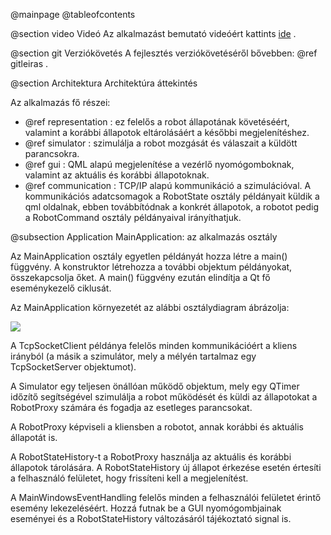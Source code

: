 @mainpage
@tableofcontents

@section video Videó
Az alkalmazást bemutató videóért kattints [ide](https://www.aut.bme.hu/) .

@section git Verziókövetés
A fejlesztés verziókövetéséről bővebben: @ref gitleiras .

@section Architektura Architektúra áttekintés

Az alkalmazás fő részei:

   * @ref representation : ez felelős a robot állapotának követéséért, valamint a korábbi állapotok eltárolásáért a későbbi megjelenítéshez.
   * @ref simulator : szimulálja a robot mozgását és válaszait a küldött parancsokra.
   * @ref gui : QML alapú megjelenítése a vezérlő nyomógomboknak, valamint az aktuális és korábbi állapotoknak.
   * @ref communication : TCP/IP alapú kommunikáció a szimulációval. A kommunikációs adatcsomagok a RobotState osztály példányait küldik a qml oldalnak, ebben továbbítódnak a konkrét állapotok, a robotot pedig a RobotCommand osztály példányaival irányíthatjuk.

@subsection Application MainApplication: az alkalmazás osztály

Az MainApplication osztály egyetlen példányát hozza létre a main() függvény. 
A konstruktor létrehozza a további objektum példányokat, összekapcsolja őket. 
A main() függvény ezután elindítja a Qt fő eseménykezelő ciklusát.

Az MainApplication környezetét az alábbi osztálydiagram ábrázolja:

![](diagrams/main_ClassDiagram.png)

A TcpSocketClient példánya felelős minden kommunikációért a kliens irányból (a másik a szimulátor, mely a mélyén tartalmaz egy TcpSocketServer objektumot).

A Simulator egy teljesen önállóan működő objektum, mely egy QTimer időzítő segítségével szimulálja a robot működését és küldi az állapotokat a RobotProxy számára és fogadja az esetleges parancsokat.

A RobotProxy képviseli a kliensben a robotot, annak korábbi és aktuális állapotát is.

A RobotStateHistory-t a RobotProxy használja az aktuális és korábbi állapotok tárolására. 
A RobotStateHistory új állapot érkezése esetén értesíti a felhasználó felületet, hogy frissíteni kell a megjelenítést.

A MainWindowsEventHandling felelős minden a felhasználói felületet érintő esemény lekezeléséért. 
Hozzá futnak be a GUI nyomógombjainak eseményei és a RobotStateHistory változásáról tájékoztató signal is.

